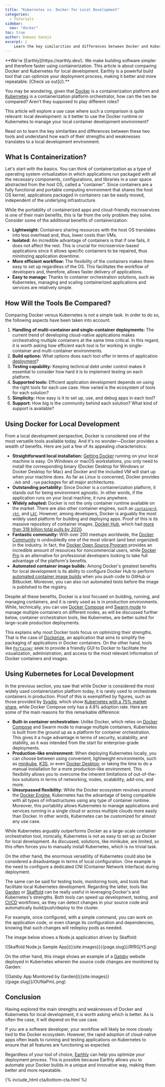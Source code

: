 ```yaml
---
title: "Kubernetes vs. Docker for Local Development"
categories:
  - Tutorials
sidebar:
  nav: "docker"
toc: true
author: Damaso Sanoja
excerpt: |
    Learn the key similarities and differences between Docker and Kubernetes for local development and discover which tool is better suited for your use case. Find out how Docker's versatility and ease of use compare to Kubernetes' built-in container orchestration and unmatched flexibility.
---
```

<!--sgpt-->**We're [Earthly](https://earthly.dev/). We make building software simpler and therefore faster using containerization. This article is about comparing Docker and Kubernetes for local development. Earthly is a powerful build tool that can optimize your deployment process, making it better and more repeatable. [Check us out](/).**

You may be wondering, given that [Docker](https://www.docker.com/) is a containerization platform and [Kubernetes](https://kubernetes.io/) is a containerization platform orchestrator, how can the two be compared? Aren't they supposed to play different roles?

This article will explore a use case where such a comparison is quite relevant: local development: is it better to use the Docker runtime or Kubernetes to manage your local container development environment?

Read on to learn the key similarities and differences between these two tools and understand how each of their strengths and weaknesses translates to a local development environment.

## What Is Containerization?

Let's start with the basics. You can think of containerization as a type of operating system virtualization in which applications run packaged with all the necessary components, configurations, and libraries in a user space abstracted from the host OS, called a "container". Since containers are a fully functional and portable computing environment that shares the host OS kernel, applications packaged in containers can be easily moved, independent of the underlying infrastructure.

While the portability of containerized apps and cloud-friendly microservices is one of their main benefits, this is far from the only problem they solve. Consider some of the additional benefits of containerization:

- **Lightweight:** Containers sharing resources with the host OS translates into less overhead and, thus, lower costs than VMs.
- **Isolated:** An incredible advantage of containers is that if one fails, it does not affect the rest. This is crucial for microservice-based applications since it allows specific containers to be repaired, thus minimizing application downtime.
- **More efficient workflow:** The flexibility of the containers makes them easy to set up regardless of the OS. This facilitates the workflow of developers and, therefore, allows faster delivery of applications.
- **Easy to manage:** Thanks to container orchestration solutions, such as Kubernetes, managing and scaling containerized applications and services are relatively simple.

## How Will the Tools Be Compared?

Comparing Docker versus Kubernetes is not a simple task. In order to do so, the following aspects have been taken into account.

1. **Handling of multi-container and single-container deployments:** The current trend of developing cloud-native applications makes orchestrating multiple containers at the same time critical. In this regard, it is worth asking how efficient each tool is for working in single-container and multi-container environments.
2. **Build options:** What options does each tool offer in terms of application [deployment](/blog/deployment-strategies)?
3. **Testing capability:** Keeping technical debt under control makes it essential to consider how hard it is to implement testing on each platform.
4. **Supported tools:** Efficient application development depends on using the right tools for each use case. How varied is the ecosystem of tools for each solution?
5. **Simplicity:** How easy is it to set up, use, and debug apps in each tool?
6. **Support:** How big is the community behind each solution? What kind of support is available?

## Using Docker for Local Development

From a local development perspective, Docker is considered one of the most versatile tools available today. And it's no wonder—Docker provides a wealth of benefits. Here are just a few of its appealing characteristics:

- **Straightforward local installation:** [Getting Docker](https://docs.docker.com/get-docker/) running on your local machine is easy. On Windows or macOS workstations, you only need to install the corresponding binary (Docker Desktop for Windows or Docker Desktop for Mac) and Docker and the included VM will start up when your machine does. As far as Linux is concerned, Docker provides `.deb` and `.rpm` packages for all major architectures.
- **Outstanding portability:** Since Docker is a containerization platform, it stands out for being environment agnostic. In other words, if the application runs on your local machine, it runs anywhere.
- **Widely adopted:** Docker is not the only container runtime available on the market. There are also other container engines, such as [`containerd`](https://containerd.io/), [`rkt`](https://github.com/rkt/rkt), and [`LXC`](https://linuxcontainers.org/). However, among developers, Docker is arguably the most widely used platform for building and deploying apps. Proof of this is its massive repository of container images, [Docker Hub](https://hub.docker.com/), which had [more than 318 billion total pulls by 2020](https://www.docker.com/blog/docker-index-shows-continued-massive-developer-adoption-and-activity-to-build-and-share-apps-with-docker/).
- **Fantastic community:** With over 200 meetups worldwide, the [Docker Community](https://www.docker.com/docker-community) is undoubtedly one of the most vibrant (and best organized) in the industry. In fact, the [Docker Open Source Program](https://www.docker.com/community/open-source/application) provides an incredible amount of resources for noncommercial users, while [Docker Pro](https://www.docker.com/products/pro) is an alternative for professional developers looking to take full advantage of the platform's benefits.
- **Automated container image builds:** Among Docker's greatest benefits for local development is its ability to configure Docker Hub to perform [automated container image builds](https://docs.docker.com/docker-hub/builds/) when you push code to GitHub or Bitbucket. Moreover, you can also run automated tests before the image is published to the registry.

Despite all these benefits, Docker is a tool focused on building, running, and managing containers, and it is rarely used as is in production environments. While, technically, you can use [Docker Compose](https://docs.docker.com/compose/) and [Swarm mode](https://docs.docker.com/engine/swarm/) to manage multiple containers on different nodes, as will be discussed further below, container orchestration tools, like Kubernetes, are better suited for large-scale production deployments.

This explains why most Docker tools focus on optimizing their strengths. That is the case of [Dockerize](https://github.com/jwilder/dockerize), an application that aims to simplify the packaging of applications in Docker containers. On the other hand, tools like [`Portainer`](https://www.portainer.io) seek to provide a friendly GUI to Docker to facilitate the visualization, administration, and access to the most relevant information of Docker containers and images.

## Using Kubernetes for Local Development

In the previous section, you saw that while Docker is considered the most widely used containerization platform today, it is rarely used to orchestrate containers in production. Proof of this is exemplified by figures, such as those provided by [Sysdig](https://sysdig.com/), which show [Kubernetes with a 75% market share](https://www.statista.com/statistics/1224681/container-orchestration-usage-share-worldwide-by-platform/), while Docker Compose only has a 4.8% adoption rate. Here are some of the main reasons for this remarkable difference:

- **Built-in container orchestration:** Unlike Docker, which relies on [Docker Compose](/blog/youre-using-docker-compose-wrong) and Swarm mode to manage multiple containers, Kubernetes is built from the ground up as a platform for container orchestration. This gives it a huge advantage in terms of security, scalability, and stability, as it was intended from the start for enterprise-grade deployments.
- **Production-like environment:** When deploying Kubernetes locally, you can choose between using convenient, lightweight environments, such as [minikube](https://minikube.sigs.k8s.io/), [K3S](https://k3s.io/), or even [Docker Desktop](https://docs.docker.com/desktop/); or taking the time to do a manual installation for a more production-like environment. This flexibility allows you to overcome the inherent limitations of out-of-the-box solutions in terms of networking, nodes, scalability, add-ons, and more.
- **Unsurpassed flexibility:** While the Docker ecosystem revolves around the [Docker Engine](https://docs.docker.com/engine/), Kubernetes has the advantage of being compatible with all types of infrastructures using any type of container runtime. Moreover, this portability allows Kubernetes to manage applications and services running in a single cloud or across multiple clouds more easily than Docker. In other words, Kubernetes can be customized for almost any use case.

While Kubernetes arguably outperforms Docker as a large-scale container orchestration tool, ironically, Kubernetes is not as easy to set up as Docker for local development. As discussed, solutions, like minikube, are limited, so this often forces you to manually install Kubernetes, which is no trivial task.

On the other hand, the enormous versatility of Kubernetes could also be considered a disadvantage in terms of local configuration. One example is the need to configure a dedicated CNI (Container Network Interface) during deployment.

The same can be said for testing tools, monitoring tools, and tools that facilitate local Kubernetes development. Regarding the latter, tools like [Garden](https://garden.io) or [Skaffold](https://skaffold.dev) can be really useful in leveraging Docker's and Kubernetes's strengths. Both tools can speed up development, testing, and [CI/CD](/blog/ci-vs-cd) workflows, as they can detect changes in your source code and automatically build/push/deploy to the cluster.

For example, once configured, with a simple command, you can work on the application code, or even change its configuration and dependencies, knowing that such changes will redeploy pods as needed.

The image below shows a Node.js application driven by Skaffold:

<div class="wide">
![Skaffold Node.js Sample App]({{site.images}}{{page.slug}}/RfRGjY5.png)
</div>

On the other hand, this image shows an example of a [Gatsby](https://www.gatsbyjs.com/) website deployed in Kubernetes wherein the source code changes are monitored by Garden:

<div class="wide">
![Gatsby App Monitored by Garden]({{site.images}}{{page.slug}}/OUNaPmL.png)
</div>

## Conclusion

Having explored the main strengths and weaknesses of Docker and Kubernetes for local development, it is worth asking which is better. As is often the case, it will depend on the use case.

If you are a software developer, your workflow will likely be more closely tied to the Docker ecosystem. However, the rapid adoption of cloud-native apps often leads to running and testing applications on Kubernetes to ensure that all features are functioning as expected.

Regardless of your tool of choice, [Earthly](https://earthly.dev/) can help you optimize your deployment process. This is possible because Earthly allows you to automate your Docker builds in a unique and innovative way, making them better and more repeatable.

{% include_html cta/bottom-cta.html %}
